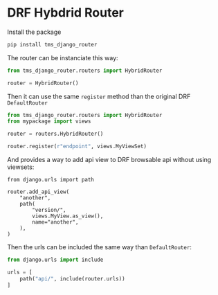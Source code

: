 # DRF Hybdrid Router

Install the package

```python
pip install tms_django_router
```

The router can be instanciate this way:

```python
from tms_django_router.routers import HybridRouter

router = HybridRouter()
```

Then it can use the same `register` method than the original DRF `DefaultRouter`
```python
from tms_django_router.routers import HybridRouter
from mypackage import views

router = routers.HybridRouter()

router.register(r"endpoint", views.MyViewSet)
```

And provides a way to add api view to DRF browsable api without using viewsets:
```
from django.urls import path

router.add_api_view(
    "another",
    path(
        "version/",
        views.MyView.as_view(),
        name="another",
    ),
)
```

Then the urls can be included the same way than `DefaultRouter`:
```python
from django.urls import include

urls = [
    path("api/", include(router.urls))
]
